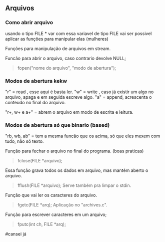 ## Arquivos

### Como abrir arquivo

usando o tipo FILE * var
com essa variavel de tipo FILE vai ser possivel aplicar as funções para manipular elas (mulheres)


Funções para manipulação de arquivos em stream.

Funcão para abrir o arquivo, caso contrario devolve NULL; 
>fopen("nome do arquivo", "modo de abertura");


### Modos de abertura kekw
"r"  = read  , esse aqui é basta ler.
"w"  = write , caso já existir um algo no arquivo, apaga e em seguida escreve algo.
"a"  = append, acrescenta o conteudo no final do arquivo.

"r+, w+ e a+" = abrem o arquivo em modo de escrita e leitura.

### Modos de abertura só que binario (based)
"rb, wb, ab" = tem a mesma funcão que os acima, só que eles mexem com tudo, não só texto.

Função para fechar o arquivo no final do programa. (boas praticas)
>fclose(FILE *arquivo);

Essa função grava todos os dados em arquivo, mas mantém aberto o arquivo.
>fflush(FILE *arquivo);
Serve também pra limpar o stdin.

Função que vai ler os caracteres do arquivo.
>fgetc(FILE *arq);
Aplicação no "archives.c".

Função para escrever caracteres em um arquivo;
>fputc(int ch, FILE *arq);

#cansei já


